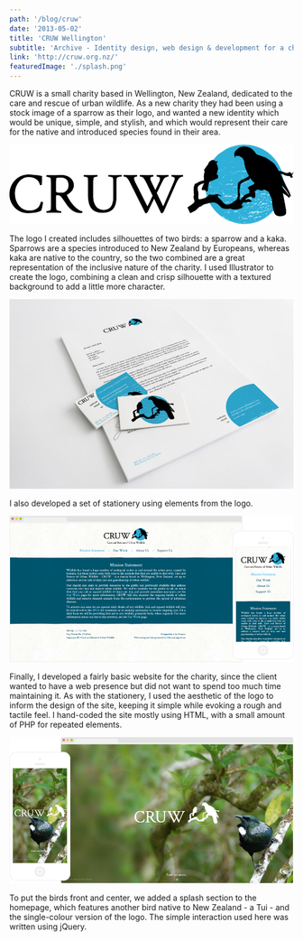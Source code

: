 ```yaml
---
path: '/blog/cruw'
date: '2013-05-02'
title: 'CRUW Wellington'
subtitle: 'Archive - Identity design, web design & development for a charity in New Zealand'
link: 'http://cruw.org.nz/'
featuredImage: './splash.png'
---
```


CRUW is a small charity based in Wellington, New Zealand, dedicated to the care and rescue of urban wildlife. As a new charity they had been using a stock image of a sparrow as their logo, and wanted a new identity which would be unique, simple, and stylish, and which would represent their care for the native and introduced species found in their area.

<p class="logo">
    <img src="./logo.png" alt="Logo" />
</p>

The logo I created includes silhouettes of two birds: a sparrow and a kaka. Sparrows are a species introduced to New Zealand by Europeans, whereas kaka are native to the country, so the two combined are a great representation of the inclusive nature of the charity. I used Illustrator to create the logo, combining a clean and crisp silhouette with a textured background to add a little more character.

![Stationery](./stationery.jpg)

I also developed a set of stationery using elements from the logo.

<p class="mockup mockup-right">
    <img src="./home.png" alt="Home" />
</p>

Finally, I developed a fairly basic website for the charity, since the client wanted to have a web presence but did not want to spend too much time maintaining it. As with the stationery, I used the aesthetic of the logo to inform the design of the site, keeping it simple while evoking a rough and tactile feel. I hand-coded the site mostly using HTML, with a small amount of PHP for repeated elements.

<p class="mockup mockup-left">
    <img src="./splash.png" alt="Splash" />
</p>

To put the birds front and center, we added a splash section to the homepage, which features another bird native to New Zealand - a Tui - and the single-colour version of the logo. The simple interaction used here was written using jQuery.
